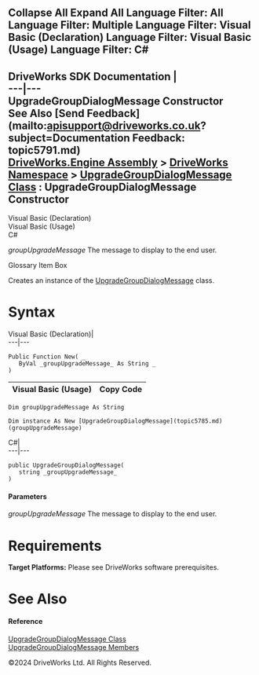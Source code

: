        

 Collapse All Expand All  Language Filter: All  Language Filter: Multiple  Language Filter: Visual Basic (Declaration) Language Filter: Visual Basic (Usage) Language Filter: C#  
---  
DriveWorks SDK Documentation  |   
---|---  
UpgradeGroupDialogMessage Constructor   
See Also [Send Feedback](mailto:apisupport@driveworks.co.uk?subject=Documentation Feedback: topic5791.md)  
[DriveWorks.Engine Assembly](topic2156.md) > [DriveWorks Namespace](topic2159.md) > [UpgradeGroupDialogMessage Class](topic5785.md) : UpgradeGroupDialogMessage Constructor  
---  
  
Visual Basic (Declaration)    
Visual Basic (Usage)    
C# 

_groupUpgradeMessage_
    The message to display to the end user.

Glossary Item Box

Creates an instance of the [UpgradeGroupDialogMessage](topic5785.md) class. 

# Syntax

Visual Basic (Declaration)|   
---|---  
      
    
    Public Function New( _
       ByVal _groupUpgradeMessage_ As String _
    )  
  
Visual Basic (Usage)| Copy Code  
---|---  
      
    
    Dim groupUpgradeMessage As String
     
    Dim instance As New [UpgradeGroupDialogMessage](topic5785.md)(groupUpgradeMessage)  
  
C#|   
---|---  
      
    
    public UpgradeGroupDialogMessage( 
       string _groupUpgradeMessage_
    )  
  
#### Parameters

 _groupUpgradeMessage_
    The message to display to the end user.

# Requirements

**Target Platforms:** Please see DriveWorks software prerequisites.

# See Also

#### Reference

[UpgradeGroupDialogMessage Class](topic5785.md)   
[UpgradeGroupDialogMessage Members](topic5786.md)

©2024 DriveWorks Ltd. All Rights Reserved.

